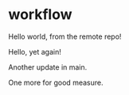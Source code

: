 # workflow

Hello world, from the remote repo!

Hello, yet again!

Another update in main.

One more for good measure.
